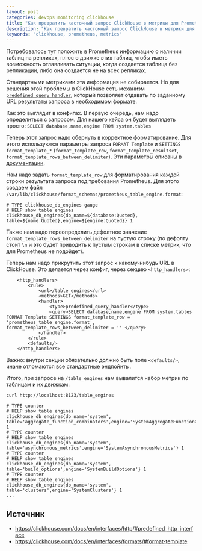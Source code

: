 ```yaml
---
layout: post
categories: devops monitoring clickhouse
title: "Как превратить кастомный запрос ClickHouse в метрики для Prometheus"
description: "Как превратить кастомный запрос ClickHouse в метрики для Prometheus"
keywords: "clickhouse, prometheus, metrics"
---
```

Потребовалось тут положить в Prometheus информацию о наличии таблиц на репликах, плюс о движке этих таблиц, чтобы иметь возможность отлавливать ситуации, когда создается таблица без репликации, либо она создается не на всех репликах.

Стандартными метриками эта информация не собирается. Но для решения этой проблемы в ClickHouse есть механизм
[`predefined_query_handler`](https://clickhouse.com/docs/en/interfaces/http/#predefined_http_interface), который позволяет отдавать по заданному URL результаты запроса в необходимом формате.

Как это выглядит в конфигах. В первую очередь, нам надо определиться с запросом. Для нашего кейса он будет выглядеть просто:
`SELECT database,name,engine FROM system.tables`

Теперь этот запрос надо обернуть в корректное форматирование. Для этого используются параметры запроса `FORMAT Template` и `SETTINGS format_template_*` (`format_template_row`, `format_template_resultset`, `format_template_rows_between_delimiter`). Эти параметры описаны в [документации](https://clickhouse.com/docs/ru/interfaces/formats/#format-template).

Нам надо задать `format_template_row` для форматирования каждой строки результата запроса под требования Prometheus. Для этого создаем файл `/var/lib/clickhouse/format_schemas/prometheus_table_engine.format`:

```
# TYPE clickhouse_db_engines gauge
# HELP show table engines
clickhouse_db_engines{db_name=${database:Quoted}, table=${name:Quoted},engine=${engine:Quoted}} 1
```

Также нам надо переопределить дефолтное значение `format_template_rows_between_delimiter` на пустую строку (по дефолту стоит `\n` и это будет приводить к пустым строкам в списке метрик, что для Prometheus не подойдет).

Теперь нам надо прикрутить этот запрос к какому-нибудь URL в ClickHouse. Это делается через конфиг, через секцию `<http_handlers>`:

```
    <http_handlers>
        <rule>
            <url>/table_engines</url>
            <methods>GET</methods>
            <handler>
                <type>predefined_query_handler</type>
                <query>SELECT database,name,engine FROM system.tables FORMAT Template SETTINGS format_template_row = 'prometheus_table_engine.format', format_template_rows_between_delimiter = '' </query>
            </handler>
        </rule>
        <defaults/>
    </http_handlers>
```


Важно: внутри секции обязательно должно быть поле `<defaults/>`, иначе отломаются все стандартные эндпойнты.

Итого, при запросе на `/table_engines` нам вывалится набор метрик по таблицам и их движкам:

```
curl http://localhost:8123/table_engines

# TYPE counter
# HELP show table engines
clickhouse_db_engines{db_name='system', table='aggregate_function_combinators',engine='SystemAggregateFunctionCombinators'} 1
# TYPE counter
# HELP show table engines
clickhouse_db_engines{db_name='system', table='asynchronous_metrics',engine='SystemAsynchronousMetrics'} 1
# TYPE counter
# HELP show table engines
clickhouse_db_engines{db_name='system', table='build_options',engine='SystemBuildOptions'} 1
# TYPE counter
# HELP show table engines
clickhouse_db_engines{db_name='system', table='clusters',engine='SystemClusters'} 1
...
```

## Источник
* <https://clickhouse.com/docs/en/interfaces/http/#predefined_http_interface>
* <https://clickhouse.com/docs/en/interfaces/formats/#format-template>
